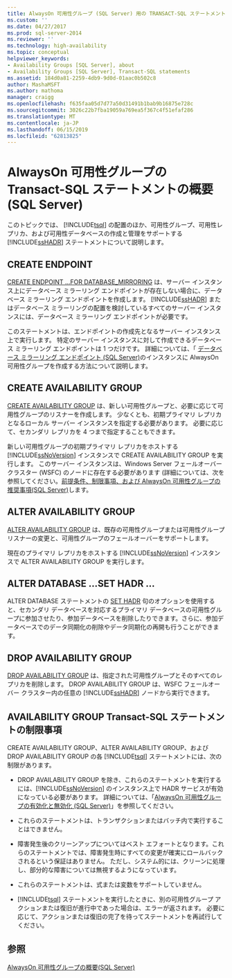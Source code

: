```yaml
---
title: AlwaysOn 可用性グループ (SQL Server) 用の TRANSACT-SQL ステートメントの概要 |Microsoft Docs
ms.custom: ''
ms.date: 04/27/2017
ms.prod: sql-server-2014
ms.reviewer: ''
ms.technology: high-availability
ms.topic: conceptual
helpviewer_keywords:
- Availability Groups [SQL Server], about
- Availability Groups [SQL Server], Transact-SQL statements
ms.assetid: 184d0a81-2259-4db9-9d0d-01aac0b502c8
author: MashaMSFT
ms.author: mathoma
manager: craigg
ms.openlocfilehash: f635faa05d7d77a50d31491b1bab9b16875e728c
ms.sourcegitcommit: 3026c22b7fba19059a769ea5f367c4f51efaf286
ms.translationtype: MT
ms.contentlocale: ja-JP
ms.lasthandoff: 06/15/2019
ms.locfileid: "62813825"
---
```

# <a name="overview-of-transact-sql-statements-for-alwayson-availability-groups-sql-server"></a>AlwaysOn 可用性グループの Transact-SQL ステートメントの概要 (SQL Server)
  このトピックでは、 [!INCLUDE[tsql](../../../includes/tsql-md.md)] の配置のほか、可用性グループ、可用性レプリカ、および可用性データベースの作成と管理をサポートする [!INCLUDE[ssHADR](../../../includes/sshadr-md.md)] ステートメントについて説明します。  
  
  
##  <a name="CreateEndpoint"></a> CREATE ENDPOINT  
 [CREATE ENDPOINT ...FOR DATABASE_MIRRORING](/sql/t-sql/statements/create-endpoint-transact-sql) は、サーバー インスタンス上にデータベース ミラーリング エンドポイントが存在しない場合に、データベース ミラーリング エンドポイントを作成します。 [!INCLUDE[ssHADR](../../../includes/sshadr-md.md)] またはデータベース ミラーリングの配置を検討しているすべてのサーバー インスタンスには、データベース ミラーリング エンドポイントが必要です。  
  
 このステートメントは、エンドポイントの作成先となるサーバー インスタンス上で実行します。 特定のサーバー インスタンスに対して作成できるデータベース ミラーリング エンドポイントは 1 つだけです。 詳細については、「 [データベース ミラーリング エンドポイント &#40;SQL Server&#41;](../../database-mirroring/the-database-mirroring-endpoint-sql-server.md)のインスタンスに AlwaysOn 可用性グループを作成する方法について説明します。  
  
##  <a name="CreateAG"></a> CREATE AVAILABILITY GROUP  
 [CREATE AVAILABILITY GROUP](/sql/t-sql/statements/create-availability-group-transact-sql) は、新しい可用性グループと、必要に応じて可用性グループのリスナーを作成します。 少なくとも、初期プライマリ レプリカとなるローカル サーバー インスタンスを指定する必要があります。 必要に応じて、セカンダリ レプリカを 4 つまで指定することもできます。  
  
 新しい可用性グループの初期プライマリ レプリカをホストする [!INCLUDE[ssNoVersion](../../../includes/ssnoversion-md.md)] インスタンスで CREATE AVAILABILITY GROUP を実行します。 このサーバー インスタンスは、Windows Server フェールオーバー クラスター (WSFC) のノードに存在する必要があります (詳細については、次を参照してください。[前提条件、制限事項、および AlwaysOn 可用性グループの推奨事項&#40;SQL Server&#41;](prereqs-restrictions-recommendations-always-on-availability.md)します。  
  
##  <a name="AlterAG"></a> ALTER AVAILABILITY GROUP  
 [ALTER AVAILABILITY GROUP](/sql/t-sql/statements/alter-availability-group-transact-sql) は、既存の可用性グループまたは可用性グループ リスナーの変更と、可用性グループのフェールオーバーをサポートします。  
  
 現在のプライマリ レプリカをホストする [!INCLUDE[ssNoVersion](../../../includes/ssnoversion-md.md)] インスタンスで ALTER AVAILABILITY GROUP を実行します。  
  
##  <a name="AlterDb"></a> ALTER DATABASE ...SET HADR ...  
 ALTER DATABASE ステートメントの [SET HADR](/sql/t-sql/statements/alter-database-transact-sql-set-hadr) 句のオプションを使用すると、セカンダリ データベースを対応するプライマリ データベースの可用性グループに参加させたり、参加データベースを削除したりできます。さらに、参加データベースでのデータ同期化の削除やデータ同期化の再開も行うことができます。  
  
##  <a name="DropAG"></a> DROP AVAILABILITY GROUP  
 [DROP AVAILABILITY GROUP](/sql/t-sql/statements/drop-availability-group-transact-sql) は、指定された可用性グループとそのすべてのレプリカを削除します。 DROP AVAILABILITY GROUP は、WSFC フェールオーバー クラスター内の任意の [!INCLUDE[ssHADR](../../../includes/sshadr-md.md)] ノードから実行できます。  
  
##  <a name="Restrictions"></a> AVAILABILITY GROUP Transact-SQL ステートメントの制限事項  
 CREATE AVAILABILITY GROUP、ALTER AVAILABILITY GROUP、および DROP AVAILABILITY GROUP の各 [!INCLUDE[tsql](../../../includes/tsql-md.md)] ステートメントには、次の制限があります。  
  
-   DROP AVAILABILITY GROUP を除き、これらのステートメントを実行するには、[!INCLUDE[ssNoVersion](../../../includes/ssnoversion-md.md)] のインスタンス上で HADR サービスが有効になっている必要があります。 詳細については、「[AlwaysOn 可用性グループの有効化と無効化 &#40;SQL Server&#41;](enable-and-disable-always-on-availability-groups-sql-server.md)」を参照してください。  
  
-   これらのステートメントは、トランザクションまたはバッチ内で実行することはできません。  
  
-   障害発生後のクリーンアップについてはベスト エフォートとなります。これらのステートメントでは、障害発生時にすべての変更が確実にロールバックされるという保証はありません。 ただし、システム的には、クリーンに処理し、部分的な障害については無視するようになっています。  
  
-   これらのステートメントは、式または変数をサポートしていません。  
  
-   [!INCLUDE[tsql](../../../includes/tsql-md.md)] ステートメントを実行したときに、別の可用性グループ アクションまたは復旧が進行中であった場合は、エラーが返されます。 必要に応じて、アクションまたは復旧の完了を待ってステートメントを再試行してください。  
  
## <a name="see-also"></a>参照  
 [AlwaysOn 可用性グループの概要&#40;SQL Server&#41;](overview-of-always-on-availability-groups-sql-server.md)  
  
  
